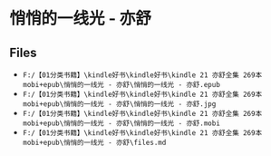 # 悄悄的一线光 - 亦舒

## Files

- `F:/【01分类书籍】\kindle好书\kindle好书\kindle 21 亦舒全集 269本 mobi+epub\悄悄的一线光 - 亦舒\悄悄的一线光 - 亦舒.epub`
- `F:/【01分类书籍】\kindle好书\kindle好书\kindle 21 亦舒全集 269本 mobi+epub\悄悄的一线光 - 亦舒\悄悄的一线光 - 亦舒.jpg`
- `F:/【01分类书籍】\kindle好书\kindle好书\kindle 21 亦舒全集 269本 mobi+epub\悄悄的一线光 - 亦舒\悄悄的一线光 - 亦舒.mobi`
- `F:/【01分类书籍】\kindle好书\kindle好书\kindle 21 亦舒全集 269本 mobi+epub\悄悄的一线光 - 亦舒\files.md`
